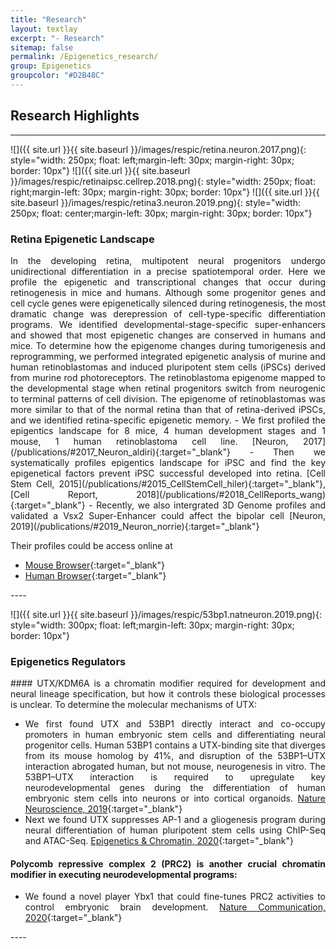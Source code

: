 ```yaml
---
title: "Research"
layout: textlay
excerpt: "- Research"
sitemap: false
permalink: /Epigenetics_research/
group: Epigenetics
groupcolor: "#D2B48C"
---
```


## Research Highlights

---

![]({{ site.url }}{{ site.baseurl }}/images/respic/retina.neuron.2017.png){: style="width: 250px; float: left;margin-left: 30px; margin-right: 30px; border: 10px"}
![]({{ site.url }}{{ site.baseurl }}/images/respic/retinaipsc.cellrep.2018.png){: style="width: 250px; float: right;margin-left: 30px; margin-right: 30px; border: 10px"}
![]({{ site.url }}{{ site.baseurl }}/images/respic/retina3.neuron.2019.png){: style="width: 250px; float: center;margin-left: 30px; margin-right: 30px; border: 10px"}

### Retina Epigenetic Landscape
<div style="text-align: justify">
In the developing retina, multipotent neural progenitors undergo unidirectional differentiation in a precise spatiotemporal order. Here we profile the epigenetic and transcriptional changes that occur during retinogenesis in mice and humans. Although some progenitor genes and cell cycle genes were epigenetically silenced during retinogenesis, the most dramatic change was derepression of cell-type-specific differentiation programs. We identified developmental-stage-specific super-enhancers and showed that most epigenetic changes are conserved in humans and mice. To determine how the epigenome changes during tumorigenesis and reprogramming, we performed integrated epigenetic analysis of murine and human retinoblastomas and induced pluripotent stem cells (iPSCs) derived from murine rod photoreceptors. The retinoblastoma epigenome mapped to the developmental stage when retinal progenitors switch from neurogenic to terminal patterns of cell division. The epigenome of retinoblastomas was more similar to that of the normal retina than that of retina-derived iPSCs, and we identified retina-specific epigenetic memory.
- We first profiled the epigentics landscape for 8 mice, 4 human development stages and 1 mouse, 1 human retinoblastoma cell line. [Neuron, 2017](/publications/#2017_Neuron_aldiri){:target="_blank"}
- Then we systematically profiles epigentics landscape for iPSC and find the key epigenetical factors prevent iPSC successful developed into retina. [Cell Stem Cell, 2015](/publications/#2015_CellStemCell_hiler){:target="_blank"}, [Cell Report, 2018](/publications/#2018_CellReports_wang){:target="_blank"}
- Recently, we also intergrated 3D Genome profiles and validated a Vsx2 Super-Enhancer could affect the bipolar cell [Neuron, 2019](/publications/#2019_Neuron_norrie){:target="_blank"}

Their profiles could be access online at 
- [Mouse Browser](https://pecan.stjude.cloud/proteinpaint/study/retina_hic_2018){:target="_blank"}
- [Human Browser](https://viz.stjude.cloud/stjude/visualization/human-retina-wgbs-chipseq-chromhmmgene-fpkm-hg19){:target="_blank"}
</div>
---- 

![]({{ site.url }}{{ site.baseurl }}/images/respic/53bp1.natneuron.2019.png){: style="width: 300px; float: left;margin-left: 30px; margin-right: 30px; border: 10px"}

### Epigenetics Regulators
<div style="text-align: justify">
#### UTX/KDM6A is a chromatin modifier required for development and neural lineage specification, but how it controls these biological processes is unclear. To determine the molecular mechanisms of UTX:

- We first found UTX and 53BP1 directly interact and co-occupy promoters in human embryonic stem cells and differentiating neural progenitor cells. Human 53BP1 contains a UTX-binding site that diverges from its mouse homolog by 41%, and disruption of the 53BP1–UTX interaction abrogated human, but not mouse, neurogenesis in vitro. The 53BP1–UTX interaction is required to upregulate key neurodevelopmental genes during the differentiation of human embryonic stem cells into neurons or into cortical organoids. [Nature Neuroscience, 2019](/publications/#2019_Nat_Neurosci__yang){:target="_blank"}
- Next we found UTX suppresses AP-1 and a gliogenesis program during neural differentiation of human pluripotent stem cells using ChIP-Seq and ATAC-Seq. [Epigenetics & Chromatin, 2020](/publications/#2020_Epigenet.Chromatin_xu){:target="_blank"}

#### Polycomb repressive complex 2 (PRC2) is another crucial chromatin modifier in executing neurodevelopmental programs:

- We found a novel player Ybx1 that could fine-tunes PRC2 activities to control embryonic brain development. [Nature Communication, 2020](/publications/#2020_Nat_Commun__evans){:target="_blank"}
</div>
---- 
